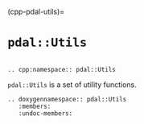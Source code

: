 (cpp-pdal-utils)=

# `pdal::Utils`

```{index} Utils
```

```{eval-rst}
.. cpp:namespace:: pdal::Utils
```

`pdal::Utils` is a set of utility functions.

```{eval-rst}
.. doxygennamespace:: pdal::Utils
   :members:
   :undoc-members:
```
